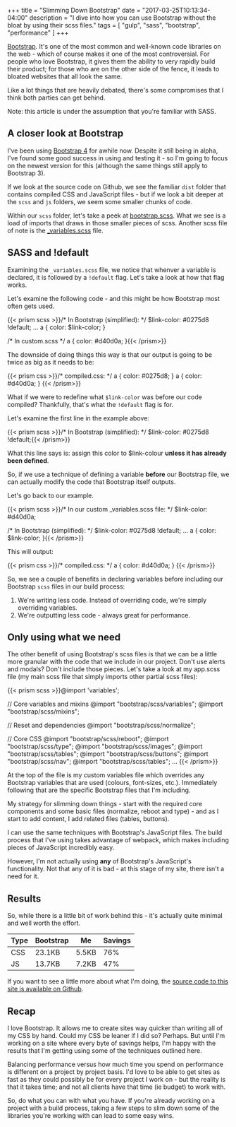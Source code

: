 +++
title = "Slimming Down Bootstrap"
date = "2017-03-25T10:13:34-04:00"
description = "I dive into how you can use Bootstrap without the bloat by using their scss files."
tags = [ "gulp", "sass", "bootstrap", "performance" ]
+++

[Bootstrap](https://github.com/twbs/bootstrap). It's one of the most common and well-known code libraries on the web - which of course makes it one of the most controversial. For people who love Bootstrap, it gives them the ability to very rapidly build their product; for those who are on the other side of the fence, it leads to bloated websites that all look the same.

Like a lot things that are heavily debated, there's some compromises that I think both parties can get behind.

Note: this article is under the assumption that you're familiar with SASS.

## A closer look at Bootstrap

I've been using [Bootstrap 4](https://v4-alpha.getbootstrap.com/) for awhile now. Despite it still being in alpha, I've found some good success in using and testing it - so I'm going to focus on the newest version for this (although the same things still apply to Bootstrap 3).

If we look at the source code on Github, we see the familiar `dist` folder that contains compiled CSS and JavaScript files - but if we look a bit deeper at the `scss` and `js` folders, we seem some smaller chunks of code.

Within our `scss` folder, let's take a peek at [bootstrap.scss](https://github.com/twbs/bootstrap/blob/v4-dev/scss/bootstrap.scss). What we see is a load of imports that draws in those smaller pieces of scss. Another scss file of note is the [_variables.scss](https://github.com/twbs/bootstrap/blob/v4-dev/scss/_variables.scss) file.

## SASS and !default

Examining the `_variables.scss` file, we notice that whenver a variable is declared, it is followed by a `!default` flag. Let's take a look at how that flag works.

Let's examine the following code - and this might be how Bootstrap most often gets used.


{{< prism scss >}}/* In Bootstrap (simplified): */
$link-color: #0275d8 !default;
...
a {
  color: $link-color;
}

/* In custom.scss */
a {
    color: #d40d0a;
}{{< /prism>}}

The downside of doing things this way is that our output is going to be twice as big as it needs to be:

{{< prism css >}}/* compiled.css: */
a { color: #0275d8; }
a { color: #d40d0a; }
{{< /prism>}}

What if we were to redefine what `$link-color` was before our code compiled? Thankfully, that's what the `!default` flag is for.

Let's examine the first line in the example above:

{{< prism scss >}}/* In Bootstrap (simplified): */
$link-color: #0275d8 !default;{{< /prism>}}

What this line says is: assign this color to $link-colour **unless it has already been defined**.

So, if we use a technique of defining a variable **before** our Bootstrap file, we can actually modify the code that Bootstrap itself outputs. 

Let's go back to our example.

{{< prism scss >}}/* In our custom _variables.scss file: */
$link-color: #d40d0a;

/* In Bootstrap (simplified): */
$link-color: #0275d8 !default;
...
a {
  color: $link-color;
}{{< /prism>}}

This will output:

{{< prism css >}}/* compiled.css: */
a { color: #d40d0a; }
{{< /prism>}}

So, we see a couple of benefits in declaring variables before including our Bootstrap `scss` files in our build process:

1. We're writing less code. Instead of overriding code, we're simply overriding variables.
2. We're outputting less code - always great for performance.

## Only using what we need

The other benefit of using Bootstrap's scss files is that we can be a little more granular with the code that we include in our project. Don't use alerts and modals? Don't include those pieces. Let's take a look at my app.scss file (my main scss file that simply imports other partial scss files):

{{< prism scss >}}@import 'variables';

// Core variables and mixins
@import "bootstrap/scss/variables";
@import "bootstrap/scss/mixins";

// Reset and dependencies
@import "bootstrap/scss/normalize";

// Core CSS
@import "bootstrap/scss/reboot";
@import "bootstrap/scss/type";
@import "bootstrap/scss/images";
@import "bootstrap/scss/tables";
@import "bootstrap/scss/buttons";
@import "bootstrap/scss/nav";
@import "bootstrap/scss/tables";
...
{{< /prism>}}

At the top of the file is my custom variables file which overrides any Bootstrap variables that are used (colours, font-sizes, etc.). Immediately following that are the specific Bootstrap files that I'm including.

My strategy for slimming down things - start with the required core components and some basic files (normalize, reboot and type) - and as I start to add content, I add related files (tables, buttons).

I can use the same techniques with Bootstrap's JavaScript files. The build process that I've using takes advantage of webpack, which makes including pieces of JavaScript incredibly easy.

However, I'm not actually using **any** of Bootstrap's JavaScript's functionality. Not that any of it is bad - at this stage of my site, there isn't a need for it.

## Results

So, while there is a little bit of work behind this - it's actually quite minimal and well worth the effort.

|Type|Bootstrap|Me|Savings|
|---|---|---|---|
|CSS|23.1KB|5.5KB|76%|
|JS|13.7KB|7.2KB|47%|

If you want to see a little more about what I'm doing, the [source code to this site is available on Github](https://github.com/AdamWills/adamwills-hugo).

## Recap

I love Bootstrap. It allows me to create sites way quicker than writing all of my CSS by hand. Could my CSS be leaner if I did so? Perhaps. But until I'm working on a site where every byte of savings helps, I'm happy with the results that I'm getting using some of the techniques outlined here. 

Balancing performance versus how much time you spend on performance is different on a project by project basis. I'd love to be able to get sites as fast as they could possibly be for every project I work on - but the reality is that it takes time; and not all clients have that time (ie budget) to work with.

So, do what you can with what you have. If you're already working on a project with a build process, taking a few steps to slim down some of the libraries you're working with can lead to some easy wins.
